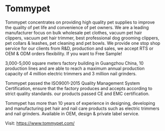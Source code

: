 # Tommypet

Tommypet concentrates on providing high quality pet supplies to improve the quality of pet life and convenience of pet owners. We are a leading manufacturer focus on bulk wholesale pet clothes, vacuum pet hair clippers, vacuum pet hair trimmer, best professional dog grooming clippers, pet collars & leashes, pet cleaning and pet bowls. We provide one stop shop service for our clients from R&D, production and sales, we accept RTS or OEM & ODM orders flexibility. If you want to Free Sample!

3,000-5,000 square meters factory building in Guangzhou China, 10 production lines and are able to reach a maximum annual production capacity of 4 million electric trimmers and 3 million nail grinders.

Tommypet passed the ISO9001-2015 Quality Management System Certification, ensure that the factory produces and accepts according to strict quality standards. our products passed CE and EMC certification.

Tommypet has more than 10 years of experience in designing, developing and manufacturing pet hair and nail care products such as electric trimmers and nail grinders. Available in OEM, design & private label service.

Visit: https://www.tommypet.com/
